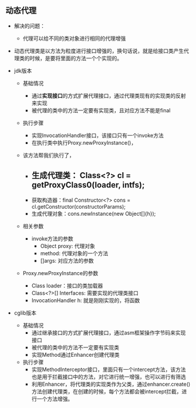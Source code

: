 ## 动态代理

- 解决的问题：

  - 代理可以给不同的类对象进行相同的代理增强

- 动态代理类是以方法为粒度进行接口增强的，换句话说，就是给接口类产生代理类的时候，是要将里面的方法一个个实现的。

- jdk版本

  - 基础情况
    - 通过**实现接口**的方式扩展代理接口，通过代理类现有的实现类的反射来实现
    - 被代理的类中的方法一定要有实现类，且对应方法不能是final
  - 执行步骤
    - 实现InvocationHandler接口，该接口只有一个invoke方法
    - 在执行类中执行Proxy.newProxyInstance()，
  - 该方法帮我们执行了，
      - 生成代理类： Class<?> cl = getProxyClass0(loader, intfs);
        - 
      - 获取构造器：final Constructor<?> cons = cl.getConstructor(constructorParams);
      - 生成代理对象：cons.newInstance(new Object[]{h});
    
  - 相关参数
    - invoke方法的参数
      - Object proxy: 代理对象
      - method: 代理对象的一个方法
      - []args: 对应方法的参数
  - Proxy.newProxyInstance的参数
    - Class loader：接口的类加载器
    - Class<?>[] Interfaces: 需要实现的代理类接口
    - InvocationHandler h:  就是刚刚实现的，将函数



- cglib版本
  - 基础情况
    - 通过继承接口的方式扩展代理接口，通过asm框架操作字节码来实现接口
    - 被代理的类中的方法不一定要有实现类
    - 实现Method通过Enhancer创建代理类
  - 执行步骤
    - 实现MethodInterceptor接口，里面只有一个intercept方法，该方法也是用于拦截接口中的方法，对它进行统一增强，也可以进行有筛选
    - 利用Enhancer，将代理类的实现类作为父类，通过enhancer.create()方法创建代理类，在创建的时候，每个方法都会被intercept拦截，进行一个方法增强。

